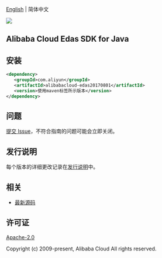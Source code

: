 [English](README.md) | 简体中文

![](https://aliyunsdk-pages.alicdn.com/icons/AlibabaCloud.svg)

## Alibaba Cloud Edas SDK for Java

## 安装

```xml
<dependency>
   <groupId>com.aliyun</groupId>
   <artifactId>alibabacloud-edas20170801</artifactId>
   <version>使用maven标签所示版本</version>
</dependency>
```

## 问题

[提交 Issue](https://github.com/aliyun/alibabacloud-java-async-sdk/issues/new)，不符合指南的问题可能会立即关闭。

## 发行说明

每个版本的详细更改记录在[发行说明](./ChangeLog.txt)中。

## 相关

- [最新源码](https://github.com/aliyun/alibabacloud-async-java-sdk/)

## 许可证

[Apache-2.0](http://www.apache.org/licenses/LICENSE-2.0)

Copyright (c) 2009-present, Alibaba Cloud All rights reserved.
